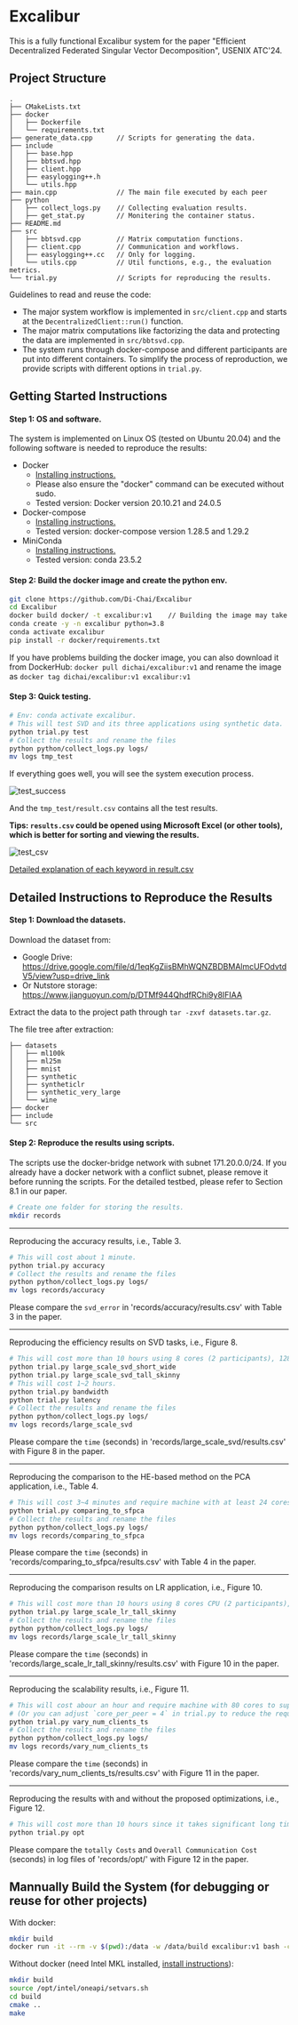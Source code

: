 # Excalibur

This is a fully functional Excalibur system for the paper "Efficient Decentralized Federated Singular Vector Decomposition", USENIX ATC'24.

## Project Structure

```
.
├── CMakeLists.txt
├── docker
│   ├── Dockerfile
│   └── requirements.txt
├── generate_data.cpp      // Scripts for generating the data.
├── include
│   ├── base.hpp
│   ├── bbtsvd.hpp
│   ├── client.hpp
│   ├── easylogging++.h
│   └── utils.hpp
├── main.cpp               // The main file executed by each peer
├── python
│   ├── collect_logs.py    // Collecting evaluation results.
│   ├── get_stat.py        // Monitering the container status.
├── README.md
├── src
│   ├── bbtsvd.cpp         // Matrix computation functions.
│   ├── client.cpp         // Communication and workflows.
│   ├── easylogging++.cc   // Only for logging.
│   └── utils.cpp          // Util functions, e.g., the evaluation metrics.
└── trial.py               // Scripts for reproducing the results.
```

Guidelines to read and reuse the code:
- The major system workflow is implemented in `src/client.cpp` and starts at the `DecentralizedClient::run()` function.
- The major matrix computations like factorizing the data and protecting the data are implemented in `src/bbtsvd.cpp`.
- The system runs through docker-compose and different participants are put into different containers. To simplify the process of reproduction, we provide scripts with different options in `trial.py`.

## Getting Started Instructions

#### Step 1: OS and software.

The system is implemented on Linux OS (tested on Ubuntu 20.04) and the following software is needed to reproduce the results:

- Docker
  - [Installing instructions.](https://docs.docker.com/engine/install/ubuntu/)
  - Please also ensure the "docker" command can be executed without sudo. 
  - Tested version: Docker version 20.10.21 and 24.0.5
- Docker-compose
  - [Installing instructions.](https://docs.docker.com/compose/install/linux/)
  - Tested version: docker-compose version 1.28.5 and 1.29.2
- MiniConda
  - [Installing instructions.](https://docs.anaconda.com/free/miniconda/miniconda-install/)
  - Tested version: conda 23.5.2

#### Step 2: Build the docker image and create the python env.

```bash
git clone https://github.com/Di-Chai/Excalibur
cd Excalibur
docker build docker/ -t excalibur:v1    // Building the image may take more than 10Mins depanding on the netwrok.
conda create -y -n excalibur python=3.8
conda activate excalibur
pip install -r docker/requirements.txt
```

If you have problems building the docker image, you can also download it from DockerHub: `docker pull dichai/excalibur:v1` and rename the image as `docker tag dichai/excalibur:v1 excalibur:v1`

#### Step 3: Quick testing.

```bash
# Env: conda activate excalibur.
# This will test SVD and its three applications using synthetic data.
python trial.py test
# Collect the results and rename the files
python python/collect_logs.py logs/
mv logs tmp_test
```

If everything goes well, you will see the system execution process.

![test_success](./assets/test_success.png)

And the `tmp_test/result.csv` contains all the test results.

**Tips: `results.csv` could be opened using Microsoft Excel (or other tools), which is better for sorting and viewing the results.**

![test_csv](./assets/test_csv.png)

[Detailed explanation of each keyword in result.csv](./assets/result_csv.md)

## Detailed Instructions to Reproduce the Results

#### Step 1: Download the datasets.

Download the dataset from:
- Google Drive: https://drive.google.com/file/d/1eqKgZiisBMhWQNZBDBMAlmcUFOdvtdV5/view?usp=drive_link
- Or Nutstore storage: https://www.jianguoyun.com/p/DTMf944QhdfRChi9y8IFIAA

Extract the data to the project path through `tar -zxvf datasets.tar.gz`.

The file tree after extraction:

```
├── datasets
│   ├── ml100k
│   ├── ml25m
│   ├── mnist
│   ├── synthetic
│   ├── syntheticlr
│   ├── synthetic_very_large
│   └── wine
├── docker
├── include
└── src
```

#### Step 2: Reproduce the results using scripts.

The scripts use the docker-bridge network with subnet 171.20.0.0/24. If you already have a docker network with a conflict subnet, please remove it before running the scripts. For the detailed testbed, please refer to Section 8.1 in our paper.

```bash
# Create one folder for storing the results.
mkdir records
```

----

Reproducing the accuracy results, i.e., Table 3.

```bash
# This will cost about 1 minute.
python trial.py accuracy
# Collect the results and rename the files
python python/collect_logs.py logs/
mv logs records/accuracy
```

Please compare the `svd_error` in 'records/accuracy/results.csv' with Table 3 in the paper.

----

Reproducing the efficiency results on SVD tasks, i.e., Figure 8.
```bash
# This will cost more than 10 hours using 8 cores (2 participants), 128GB RAM, and 2TB SSD storage.
python trial.py large_scale_svd_short_wide
python trial.py large_scale_svd_tall_skinny
# This will cost 1~2 hours.
python trial.py bandwidth
python trial.py latency
# Collect the results and rename the files
python python/collect_logs.py logs/
mv logs records/large_scale_svd
```

Please compare the `time` (seconds) in 'records/large_scale_svd/results.csv' with Figure 8 in the paper.

----

Reproducing the comparison to the HE-based method on the PCA application, i.e., Table 4.
```bash
# This will cost 3~4 minutes and require machine with at least 24 cores and about 256GB RAM to support 6 participants.
python trial.py comparing_to_sfpca
# Collect the results and rename the files
python python/collect_logs.py logs/
mv logs records/comparing_to_sfpca
```

Please compare the `time` (seconds) in 'records/comparing_to_sfpca/results.csv' with Table 4 in the paper.

----

Reproducing the comparison results on LR application, i.e., Figure 10.
```bash
# This will cost more than 10 hours using 8 cores CPU (2 participants), 128GB RAM, and 2TB SSD storage.
python trial.py large_scale_lr_tall_skinny
# Collect the results and rename the files
python python/collect_logs.py logs/
mv logs records/large_scale_lr_tall_skinny
```

Please compare the `time` (seconds) in 'records/large_scale_lr_tall_skinny/results.csv' with Figure 10 in the paper.

----

Reproducing the scalability results, i.e., Figure 11.
```bash
# This will cost abour an hour and require machine with 80 cores to support up to 20 participants.
# (Or you can adjust `core_per_peer = 4` in trial.py to reduce the required cores (e.g., `core_per_peer = 1`) but may get longer runtime.)
python trial.py vary_num_clients_ts
# Collect the results and rename the files
python python/collect_logs.py logs/
mv logs records/vary_num_clients_ts
```

Please compare the `time` (seconds) in 'records/vary_num_clients_ts/results.csv' with Figure 11 in the paper.

----

Reproducing the results with and without the proposed optimizations, i.e., Figure 12.
```bash
# This will cost more than 10 hours since it takes significant long time without the proposed optimizations.
python trial.py opt
```

Please compare the `totally Costs` and `Overall Communication Cost` (seconds) in log files of 'records/opt/' with Figure 12 in the paper.

## Mannually Build the System (for debugging or reuse for other projects)

With docker:

```bash
mkdir build
docker run -it --rm -v $(pwd):/data -w /data/build excalibur:v1 bash -c "cmake .. && make"
```

Without docker (need Intel MKL installed, [install instructions](https://www.intel.com/content/www/us/en/developer/tools/oneapi/base-toolkit-download.html)):

```bash
mkdir build
source /opt/intel/oneapi/setvars.sh
cd build
cmake ..
make
```
